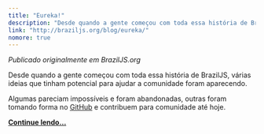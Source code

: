 ```yaml
---
title: "Eureka!"
description: "Desde quando a gente começou com toda essa história de BrazilJS, várias ideias que tinham potencial para ajudar a comunidade foram aparecendo. Algumas pareciam impossíveis e foram abandonadas, outras foram tomando forma no GitHub e contribuem para comunidade até hoje."
link: "http://braziljs.org/blog/eureka/"
nomore: true
---
```


*Publicado originalmente em BrazilJS.org*

Desde quando a gente começou com toda essa história de BrazilJS, várias ideias que tinham potencial para ajudar a comunidade foram aparecendo.

Algumas pareciam impossíveis e foram abandonadas, outras foram tomando forma no [GitHub](https://github.com/braziljs/ideias/) e contribuem para comunidade até hoje.

**[Continue lendo…](http://braziljs.org/blog/eureka/)**